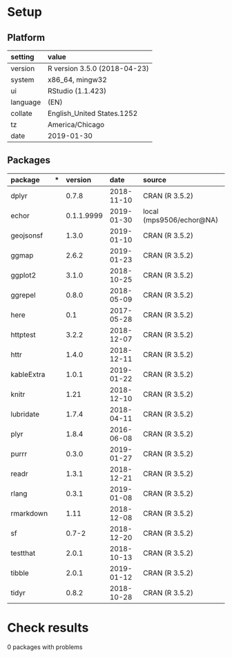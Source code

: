 # Setup

## Platform

|setting  |value                        |
|:--------|:----------------------------|
|version  |R version 3.5.0 (2018-04-23) |
|system   |x86_64, mingw32              |
|ui       |RStudio (1.1.423)            |
|language |(EN)                         |
|collate  |English_United States.1252   |
|tz       |America/Chicago              |
|date     |2019-01-30                   |

## Packages

|package    |*  |version    |date       |source                   |
|:----------|:--|:----------|:----------|:------------------------|
|dplyr      |   |0.7.8      |2018-11-10 |CRAN (R 3.5.2)           |
|echor      |   |0.1.1.9999 |2019-01-30 |local (mps9506/echor@NA) |
|geojsonsf  |   |1.3.0      |2019-01-10 |CRAN (R 3.5.2)           |
|ggmap      |   |2.6.2      |2019-01-23 |CRAN (R 3.5.2)           |
|ggplot2    |   |3.1.0      |2018-10-25 |CRAN (R 3.5.2)           |
|ggrepel    |   |0.8.0      |2018-05-09 |CRAN (R 3.5.2)           |
|here       |   |0.1        |2017-05-28 |CRAN (R 3.5.2)           |
|httptest   |   |3.2.2      |2018-12-07 |CRAN (R 3.5.2)           |
|httr       |   |1.4.0      |2018-12-11 |CRAN (R 3.5.2)           |
|kableExtra |   |1.0.1      |2019-01-22 |CRAN (R 3.5.2)           |
|knitr      |   |1.21       |2018-12-10 |CRAN (R 3.5.2)           |
|lubridate  |   |1.7.4      |2018-04-11 |CRAN (R 3.5.2)           |
|plyr       |   |1.8.4      |2016-06-08 |CRAN (R 3.5.2)           |
|purrr      |   |0.3.0      |2019-01-27 |CRAN (R 3.5.2)           |
|readr      |   |1.3.1      |2018-12-21 |CRAN (R 3.5.2)           |
|rlang      |   |0.3.1      |2019-01-08 |CRAN (R 3.5.2)           |
|rmarkdown  |   |1.11       |2018-12-08 |CRAN (R 3.5.2)           |
|sf         |   |0.7-2      |2018-12-20 |CRAN (R 3.5.2)           |
|testthat   |   |2.0.1      |2018-10-13 |CRAN (R 3.5.2)           |
|tibble     |   |2.0.1      |2019-01-12 |CRAN (R 3.5.2)           |
|tidyr      |   |0.8.2      |2018-10-28 |CRAN (R 3.5.2)           |

# Check results

0 packages with problems




